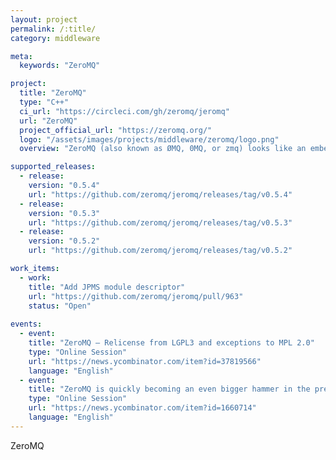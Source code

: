 ```yaml
---
layout: project
permalink: /:title/
category: middleware

meta:
  keywords: "ZeroMQ"

project:
  title: "ZeroMQ"
  type: "C++"
  ci_url: "https://circleci.com/gh/zeromq/jeromq"
  url: "ZeroMQ"
  project_official_url: "https://zeromq.org/"
  logo: "/assets/images/projects/middleware/zeromq/logo.png"
  overview: "ZeroMQ (also known as ØMQ, 0MQ, or zmq) looks like an embeddable networking library but acts like a concurrency framework. It gives you sockets that carry atomic messages across various transports like in-process, inter-process, TCP, and multicast. You can connect sockets N-to-N with patterns like fan-out, pub-sub, task distribution, and request-reply. It's fast enough to be the fabric for clustered products. Its asynchronous I/O model gives you scalable multicore applications, built as asynchronous message-processing tasks. It has a score of language APIs and runs on most operating systems."

supported_releases:
  - release:
    version: "0.5.4"
    url: "https://github.com/zeromq/jeromq/releases/tag/v0.5.4"
  - release:
    version: "0.5.3"
    url: "https://github.com/zeromq/jeromq/releases/tag/v0.5.3"
  - release:
    version: "0.5.2"
    url: "https://github.com/zeromq/jeromq/releases/tag/v0.5.2"

work_items:
  - work:
    title: "Add JPMS module descriptor"
    url: "https://github.com/zeromq/jeromq/pull/963"
    status: "Open"
  
events:
  - event:
    title: "ZeroMQ – Relicense from LGPL3 and exceptions to MPL 2.0"
    type: "Online Session"
    url: "https://news.ycombinator.com/item?id=37819566"
    language: "English"
  - event:
    title: "ZeroMQ is quickly becoming an even bigger hammer in the premature optimization planet of Newbo-Thumbia"
    type: "Online Session"
    url: "https://news.ycombinator.com/item?id=1660714"
    language: "English" 
---
```


<p>ZeroMQ</p>
